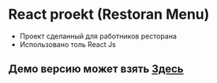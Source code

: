 # React proekt (Restoran Menu)
 - Проект сделанный для работников ресторана
 - Использовано толь React Js
## Демо версию может взять [Здесь](https://m66qg3.csb.app/)
